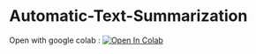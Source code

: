 # Automatic-Text-Summarization

Open with google colab :
[![Open In Colab](https://colab.research.google.com/assets/colab-badge.svg)](https://colab.research.google.com/github/victorycq/Automatic-Text-Summarization/blob/main/Text_Summarize.ipynb)
